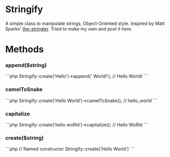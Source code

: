 # Stringify
A simple class to manipulate strings, Object-Oriented style. Inspired by Matt Sparks' <a href="https://github.com/mattsparks/the-stringler">the-stringler</a>. Tried to make my own and post it here.

# Methods
<h3>append($string)</h3>
```php
  Stringify::create('Hello')->append(' World!');
  // Hello World!
```

<h3>camelToSnake</h3>
```php
  Stringify::create('Hello World')->camelToSnake();
  // hello_world
```

<h3>capitalize</h3>
```php
  Stringify::create('hello woRld')->capitalize();
  // Hello WoRld
```

<h3>create($string)</h3>
```php
  // Named constructor
  Stringify::create('Hello World')
```
